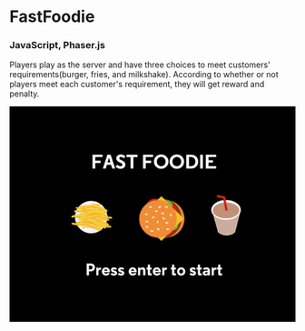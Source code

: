 # FastFoodie
### JavaScript, Phaser.js

Players play as the server and have three choices to meet customers' requirements(burger, fries, and milkshake). According to whether or not players meet each customer's requirement, they will get reward and penalty.

![Fast_Foodie_Game](https://github.com/tqc1120/FastFoodie/blob/main/FastFoodie.gif)